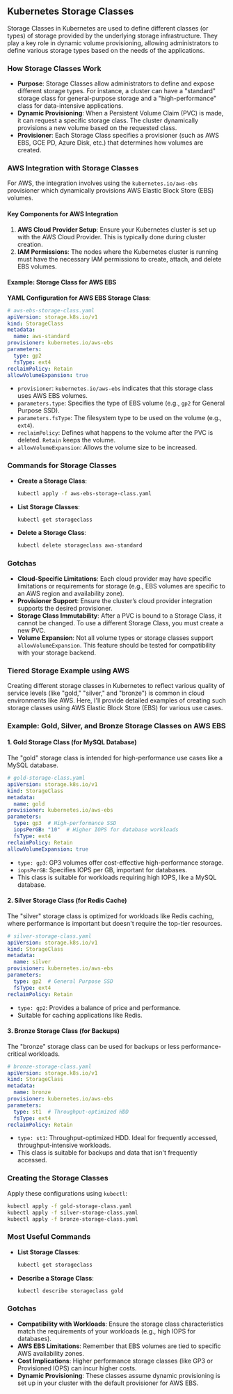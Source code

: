 ## Kubernetes Storage Classes

Storage Classes in Kubernetes are used to define different classes (or types) of storage provided by the underlying storage infrastructure. They play a key role in dynamic volume provisioning, allowing administrators to define various storage types based on the needs of the applications.

### How Storage Classes Work

- **Purpose**: Storage Classes allow administrators to define and expose different storage types. For instance, a cluster can have a "standard" storage class for general-purpose storage and a "high-performance" class for data-intensive applications.
- **Dynamic Provisioning**: When a Persistent Volume Claim (PVC) is made, it can request a specific storage class. The cluster dynamically provisions a new volume based on the requested class.
- **Provisioner**: Each Storage Class specifies a provisioner (such as AWS EBS, GCE PD, Azure Disk, etc.) that determines how volumes are created.

### AWS Integration with Storage Classes

For AWS, the integration involves using the `kubernetes.io/aws-ebs` provisioner which dynamically provisions AWS Elastic Block Store (EBS) volumes.

#### Key Components for AWS Integration

1. **AWS Cloud Provider Setup**: Ensure your Kubernetes cluster is set up with the AWS Cloud Provider. This is typically done during cluster creation.
2. **IAM Permissions**: The nodes where the Kubernetes cluster is running must have the necessary IAM permissions to create, attach, and delete EBS volumes.

#### Example: Storage Class for AWS EBS

**YAML Configuration for AWS EBS Storage Class**:

```yaml
# aws-ebs-storage-class.yaml
apiVersion: storage.k8s.io/v1
kind: StorageClass
metadata:
  name: aws-standard
provisioner: kubernetes.io/aws-ebs
parameters:
  type: gp2
  fsType: ext4
reclaimPolicy: Retain
allowVolumeExpansion: true
```

- `provisioner`: `kubernetes.io/aws-ebs` indicates that this storage class uses AWS EBS volumes.
- `parameters.type`: Specifies the type of EBS volume (e.g., `gp2` for General Purpose SSD).
- `parameters.fsType`: The filesystem type to be used on the volume (e.g., `ext4`).
- `reclaimPolicy`: Defines what happens to the volume after the PVC is deleted. `Retain` keeps the volume.
- `allowVolumeExpansion`: Allows the volume size to be increased.

### Commands for Storage Classes

- **Create a Storage Class**:
  ```bash
  kubectl apply -f aws-ebs-storage-class.yaml
  ```
- **List Storage Classes**:
  ```bash
  kubectl get storageclass
  ```
- **Delete a Storage Class**:
  ```bash
  kubectl delete storageclass aws-standard
  ```

### Gotchas

- **Cloud-Specific Limitations**: Each cloud provider may have specific limitations or requirements for storage (e.g., EBS volumes are specific to an AWS region and availability zone).
- **Provisioner Support**: Ensure the cluster’s cloud provider integration supports the desired provisioner.
- **Storage Class Immutability**: After a PVC is bound to a Storage Class, it cannot be changed. To use a different Storage Class, you must create a new PVC.
- **Volume Expansion**: Not all volume types or storage classes support `allowVolumeExpansion`. This feature should be tested for compatibility with your storage backend.

### Tiered Storage Example using AWS

Creating different storage classes in Kubernetes to reflect various quality of service levels (like "gold," "silver," and "bronze") is common in cloud environments like AWS. Here, I'll provide detailed examples of creating such storage classes using AWS Elastic Block Store (EBS) for various use cases.

### Example: Gold, Silver, and Bronze Storage Classes on AWS EBS

#### 1. Gold Storage Class (for MySQL Database)

The "gold" storage class is intended for high-performance use cases like a MySQL database.

```yaml
# gold-storage-class.yaml
apiVersion: storage.k8s.io/v1
kind: StorageClass
metadata:
  name: gold
provisioner: kubernetes.io/aws-ebs
parameters:
  type: gp3  # High-performance SSD
  iopsPerGB: "10"  # Higher IOPS for database workloads
  fsType: ext4
reclaimPolicy: Retain
allowVolumeExpansion: true
```

- `type: gp3`: GP3 volumes offer cost-effective high-performance storage.
- `iopsPerGB`: Specifies IOPS per GB, important for databases.
- This class is suitable for workloads requiring high IOPS, like a MySQL database.

#### 2. Silver Storage Class (for Redis Cache)

The "silver" storage class is optimized for workloads like Redis caching, where performance is important but doesn't require the top-tier resources.

```yaml
# silver-storage-class.yaml
apiVersion: storage.k8s.io/v1
kind: StorageClass
metadata:
  name: silver
provisioner: kubernetes.io/aws-ebs
parameters:
  type: gp2  # General Purpose SSD
  fsType: ext4
reclaimPolicy: Retain
```

- `type: gp2`: Provides a balance of price and performance.
- Suitable for caching applications like Redis.

#### 3. Bronze Storage Class (for Backups)

The "bronze" storage class can be used for backups or less performance-critical workloads.

```yaml
# bronze-storage-class.yaml
apiVersion: storage.k8s.io/v1
kind: StorageClass
metadata:
  name: bronze
provisioner: kubernetes.io/aws-ebs
parameters:
  type: st1  # Throughput-optimized HDD
  fsType: ext4
reclaimPolicy: Retain
```

- `type: st1`: Throughput-optimized HDD. Ideal for frequently accessed, throughput-intensive workloads.
- This class is suitable for backups and data that isn't frequently accessed.

### Creating the Storage Classes

Apply these configurations using `kubectl`:

```bash
kubectl apply -f gold-storage-class.yaml
kubectl apply -f silver-storage-class.yaml
kubectl apply -f bronze-storage-class.yaml
```

### Most Useful Commands

- **List Storage Classes**:
  ```bash
  kubectl get storageclass
  ```
- **Describe a Storage Class**:
  ```bash
  kubectl describe storageclass gold
  ```

### Gotchas

- **Compatibility with Workloads**: Ensure the storage class characteristics match the requirements of your workloads (e.g., high IOPS for databases).
- **AWS EBS Limitations**: Remember that EBS volumes are tied to specific AWS availability zones.
- **Cost Implications**: Higher performance storage classes (like GP3 or Provisioned IOPS) can incur higher costs.
- **Dynamic Provisioning**: These classes assume dynamic provisioning is set up in your cluster with the default provisioner for AWS EBS.
